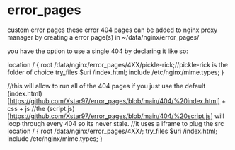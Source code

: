 # error_pages
custom error pages
these error 404 pages can be added to nginx proxy manager by creating a error page(s) in ~/data/nginx/error_pages/

you have the option to use a single 404 by declaring it like so:

location / {
    root /data/nginx/error_pages/4XX/pickle-rick;//pickle-rick is the folder of choice
    try_files $uri /index.html;
    include  /etc/nginx/mime.types;
}

//this will allow to run all of the 404 pages if you just use the default (index.html)[https://github.com/Xstar97/error_pages/blob/main/404/%20index.html] + css + js
//the (script.js)[https://github.com/Xstar97/error_pages/blob/main/404/%20script.js] will loop through every 404 so its never stale.
//it uses a iframe to plug the src
location / {
    root /data/nginx/error_pages/4XX/;
    try_files $uri /index.html;
    include  /etc/nginx/mime.types;
}

